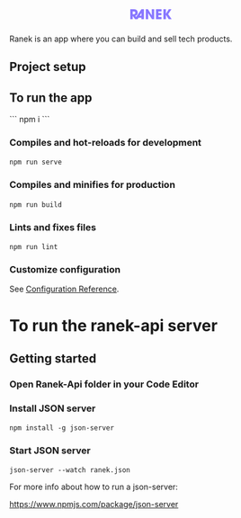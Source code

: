 <h1 align="center"> 
  <img alt="Ranek" title="Ranek" src="src/assets/ranek.svg"/>
</h1>

Ranek is an app where you can build and sell tech products.

## Project setup

<h2>To run the app</h2>
```
npm i
```

### Compiles and hot-reloads for development
```
npm run serve
```

### Compiles and minifies for production
```
npm run build
```

### Lints and fixes files
```
npm run lint
```

### Customize configuration
See [Configuration Reference](https://cli.vuejs.org/config/).

<h1>To run the <b>ranek-api</b> server</h1>

<h2>Getting started</h2>

### Open Ranek-Api folder in your Code Editor

### Install JSON server

```
npm install -g json-server
```
### Start JSON server
```
json-server --watch ranek.json
```
For more info about how to run a json-server:

https://www.npmjs.com/package/json-server

